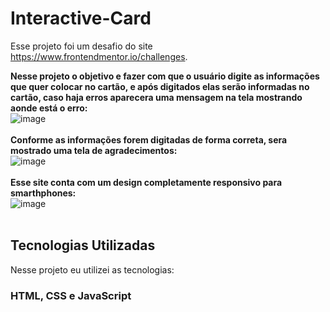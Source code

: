 # Interactive-Card
Esse projeto foi um desafio do site https://www.frontendmentor.io/challenges. 
<br>

**Nesse projeto o objetivo e fazer com que o usuário digite as informações que quer colocar no cartão, e após digitados elas serão informadas no cartão, caso haja erros aparecera uma mensagem na tela mostrando aonde está o erro:**
<br>
![image](https://user-images.githubusercontent.com/109531207/235550428-5c123901-0ce8-4846-a9dc-963472ee8e58.png)
<br><br>
**Conforme as informações forem digitadas de forma correta, sera mostrado uma tela de agradecimentos:**
<br>
![image](https://user-images.githubusercontent.com/109531207/235550625-782f4b41-8445-40ef-a832-0c06243e645b.png)
<br><br>
**Esse site conta com um design completamente responsivo para smarthphones:**
<br>
![image](https://user-images.githubusercontent.com/109531207/235551372-c431bd41-ba4a-4f38-9354-bd7893ef4958.png)
<br><br>
<h2>Tecnologias Utilizadas</h2>
Nesse projeto eu utilizei as tecnologias: <br>
<h3>HTML, CSS e JavaScript</h3>

